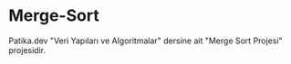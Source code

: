 # Merge-Sort
Patika.dev "Veri Yapıları ve Algoritmalar" dersine ait "Merge Sort Projesi" projesidir.

